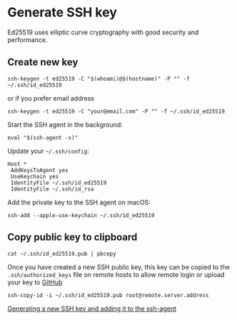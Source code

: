 # Generate SSH key

Ed25519 uses elliptic curve cryptography with good security and performance.

## Create new key

```shell
ssh-keygen -t ed25519 -C "$(whoami)@$(hostname)" -P "" -f ~/.ssh/id_ed25519
```

or if you prefer email address

```shell
ssh-keygen -t ed25519 -C "your@email.com" -P "" -f ~/.ssh/id_ed25519
```

Start the SSH agent in the background:

```shell
eval "$(ssh-agent -s)"
```

Update your `~/.ssh/config`:

```text
Host *
 AddKeysToAgent yes
 UseKeychain yes
 IdentityFile ~/.ssh/id_ed25519
 IdentityFile ~/.ssh/id_rsa
```

Add the private key to the SSH agent on macOS:

```shell
ssh-add --apple-use-keychain ~/.ssh/id_ed25519
```

## Copy public key to clipboard

```shell
cat ~/.ssh/id_ed25519.pub | pbcopy
```

Once you have created a new SSH public key, this key can be copied to the `.ssh/authorized_keys` file on remote hosts
to allow remote login or upload your key to [GitHub](https://github.com/settings/keys)

```shell
ssh-copy-id -i ~/.ssh/id_ed25519.pub root@remote.server.address
```

[Generating a new SSH key and adding it to the ssh-agent](https://docs.github.com/en/authentication/connecting-to-github-with-ssh/generating-a-new-ssh-key-and-adding-it-to-the-ssh-agent)